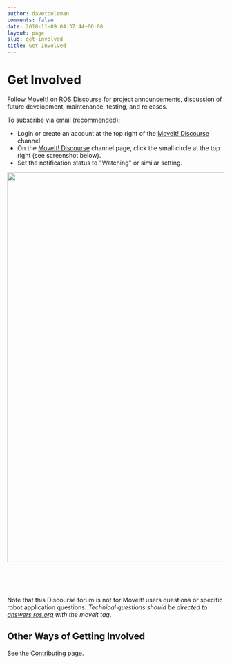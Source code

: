 ```yaml
---
author: davetcoleman
comments: false
date: 2018-11-09 04:37:44+00:00
layout: page
slug: get-involved
title: Get Involved
---
```


# Get Involved

Follow MoveIt! on [ROS Discourse](http://discourse.ros.org/c/moveit) for project announcements, discussion of future development, maintenance, testing, and releases.

To subscribe via email (recommended):

  * Login or create an account at the top right of the [MoveIt! Discourse](http://discourse.ros.org/c/moveit) channel
  * On the [MoveIt! Discourse](http://discourse.ros.org/c/moveit) channel page, click the small circle at the top right (see screenshot below).
  * Set the notification status to "Watching" or similar setting.

<img src="{{ site.url }}/assets/images/discourse_subscribe.png" width="900"/>

<br /><br /><br />

Note that this Discourse forum is not for MoveIt! users questions or specific robot application questions. *Technical questions should be directed to [answers.ros.org](http://answers.ros.org/) with the moveit tag*.

## Other Ways of Getting Involved

See the [Contributing](http://moveit.ros.org/documentation/contributing/) page.
